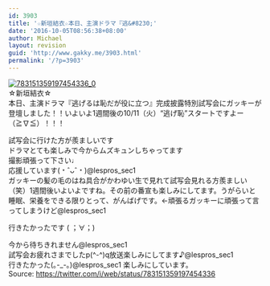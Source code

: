```yaml
---
id: 3903
title: '☆新垣結衣☆本日、主演ドラマ『逃&#8230;'
date: '2016-10-05T08:56:38+08:00'
author: Michael
layout: revision
guid: 'http://www.gakky.me/3903.html'
permalink: '/?p=3903'
---
```


[![783151359197454336_0](http://www.yui-aragaki.org/wp-content/uploads/2016/10/783151359197454336_0.jpg)](http://www.yui-aragaki.org/wp-content/uploads/2016/10/783151359197454336_0.jpg)  
☆新垣結衣☆  
本日、主演ドラマ『逃げるは恥だが役に立つ』完成披露特別試写会にガッキーが登壇しました！！いよいよ1週間後の10/11（火）“逃げ恥”スタートですよー（≧∇≦）！！！

試写会に行けた方が羨ましいです  
ドラマとても楽しみで今からムズキュンしちゃってます  
撮影頑張って下さい♩  
応援しています(﹡ˆᴗˆ﹡)@lespros\_sec1  
ガッキーの髪の毛のはね具合がかわゆい生で見れて試写会見れる方羨ましい（笑）1週間後いよいよですね。その前の番宣も楽しみにしてます。うがらいと睡眠、栄養をできる限りとって、がんばげです。←頑張るガッキーに頑張って言ってしまうけど@lespros\_sec1

行きたかったです ( ；∀；)

今から待ちきれません@lespros\_sec1  
試写会お疲れさまでしたp(^-^)q放送楽しみにしてます♪@lespros\_sec1  
行きたかった(｡-\_-｡)@lespros\_sec1 楽しみにしています。  
Source: <https://twitter.com/i/web/status/783151359197454336>